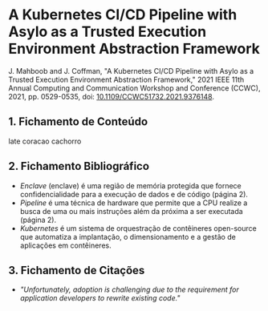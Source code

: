 # A Kubernetes CI/CD Pipeline with Asylo as a Trusted Execution Environment Abstraction Framework

J. Mahboob and J. Coffman, "A Kubernetes CI/CD Pipeline with Asylo as a Trusted Execution Environment Abstraction Framework," 2021 IEEE 11th Annual Computing and Communication Workshop and Conference (CCWC), 2021, pp. 0529-0535, doi: [10.1109/CCWC51732.2021.9376148](https://doi.org/10.1109/CCWC51732.2021.9376148).

## 1. Fichamento de Conteúdo

late coracao cachorro

## 2. Fichamento Bibliográfico
* _Enclave_ (enclave) é uma região de memória protegida que fornece confidencialidade para a execução de dados e de código (página 2).
* _Pipeline_ é uma técnica de hardware que permite que a CPU realize a busca de uma ou mais instruções além da próxima a ser executada (página 2).
* _Kubernetes_ é um sistema de orquestração de contêineres open-source que automatiza a implantação, o dimensionamento e a gestão de aplicações em contêineres.

## 3. Fichamento de Citações
* _"Unfortunately, adoption is challenging due to the requirement for application developers to rewrite existing code."_


